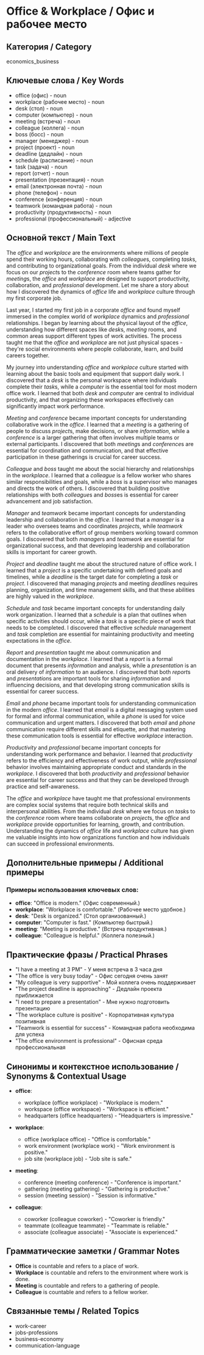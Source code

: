 # Office & Workplace / Офис и рабочее место

## Категория / Category
economics_business

## Ключевые слова / Key Words
- office (офис) - noun
- workplace (рабочее место) - noun
- desk (стол) - noun
- computer (компьютер) - noun
- meeting (встреча) - noun
- colleague (коллега) - noun
- boss (босс) - noun
- manager (менеджер) - noun
- project (проект) - noun
- deadline (дедлайн) - noun
- schedule (расписание) - noun
- task (задача) - noun
- report (отчет) - noun
- presentation (презентация) - noun
- email (электронная почта) - noun
- phone (телефон) - noun
- conference (конференция) - noun
- teamwork (командная работа) - noun
- productivity (продуктивность) - noun
- professional (профессиональный) - adjective

## Основной текст / Main Text

The *office* and *workplace* are the environments where millions of people spend their working hours, collaborating with *colleague*s, completing *task*s, and contributing to organizational goals. From the individual *desk* where we focus on our *project*s to the *conference* room where teams gather for *meeting*s, the *office* and *workplace* are designed to support productivity, collaboration, and *professional* development. Let me share a story about how I discovered the dynamics of *office* life and *workplace* culture through my first corporate job.

Last year, I started my first job in a corporate *office* and found myself immersed in the complex world of *workplace* dynamics and *professional* relationships. I began by learning about the physical layout of the *office*, understanding how different spaces like *desk*s, *meeting* rooms, and common areas support different types of work activities. The process taught me that the *office* and *workplace* are not just physical spaces - they're social environments where people collaborate, learn, and build careers together.

My journey into understanding *office* and *workplace* culture started with learning about the basic tools and equipment that support daily work. I discovered that a *desk* is the personal workspace where individuals complete their *task*s, while a *computer* is the essential tool for most modern office work. I learned that both *desk* and *computer* are central to individual productivity, and that organizing these workspaces effectively can significantly impact work performance.

*Meeting* and *conference* became important concepts for understanding collaborative work in the *office*. I learned that a *meeting* is a gathering of people to discuss *project*s, make decisions, or share *information*, while a *conference* is a larger gathering that often involves multiple teams or external participants. I discovered that both *meeting*s and *conference*s are essential for coordination and communication, and that effective participation in these gatherings is crucial for career success.

*Colleague* and *boss* taught me about the social hierarchy and relationships in the *workplace*. I learned that a *colleague* is a fellow worker who shares similar responsibilities and goals, while a *boss* is a supervisor who manages and directs the work of others. I discovered that building positive relationships with both *colleague*s and *boss*es is essential for career advancement and job satisfaction.

*Manager* and *teamwork* became important concepts for understanding leadership and collaboration in the *office*. I learned that a *manager* is a leader who oversees teams and coordinates *project*s, while *teamwork* refers to the collaborative effort of group members working toward common goals. I discovered that both *manager*s and *teamwork* are essential for organizational success, and that developing leadership and collaboration skills is important for career growth.

*Project* and *deadline* taught me about the structured nature of office work. I learned that a *project* is a specific undertaking with defined goals and timelines, while a *deadline* is the target date for completing a *task* or *project*. I discovered that managing *project*s and meeting *deadline*s requires planning, organization, and time management skills, and that these abilities are highly valued in the *workplace*.

*Schedule* and *task* became important concepts for understanding daily work organization. I learned that a *schedule* is a plan that outlines when specific activities should occur, while a *task* is a specific piece of work that needs to be completed. I discovered that effective *schedule* management and *task* completion are essential for maintaining productivity and meeting expectations in the *office*.

*Report* and *presentation* taught me about communication and documentation in the *workplace*. I learned that a *report* is a formal document that presents *information* and analysis, while a *presentation* is an oral delivery of *information* to an audience. I discovered that both *report*s and *presentation*s are important tools for sharing *information* and influencing decisions, and that developing strong communication skills is essential for career success.

*Email* and *phone* became important tools for understanding communication in the modern *office*. I learned that *email* is a digital messaging system used for formal and informal communication, while a *phone* is used for voice communication and urgent matters. I discovered that both *email* and *phone* communication require different skills and etiquette, and that mastering these communication tools is essential for effective *workplace* interaction.

*Productivity* and *professional* became important concepts for understanding work performance and behavior. I learned that *productivity* refers to the efficiency and effectiveness of work output, while *professional* behavior involves maintaining appropriate conduct and standards in the *workplace*. I discovered that both *productivity* and *professional* behavior are essential for career success and that they can be developed through practice and self-awareness.

The *office* and *workplace* have taught me that professional environments are complex social systems that require both technical skills and interpersonal abilities. From the individual *desk* where we focus on *task*s to the *conference* room where teams collaborate on *project*s, the *office* and *workplace* provide opportunities for learning, growth, and contribution. Understanding the dynamics of *office* life and *workplace* culture has given me valuable insights into how organizations function and how individuals can succeed in professional environments.

## Дополнительные примеры / Additional примеры

### Примеры использования ключевых слов:
- **office**: "Office is modern." (Офис современный.)
- **workplace**: "Workplace is comfortable." (Рабочее место удобное.)
- **desk**: "Desk is organized." (Стол организованный.)
- **computer**: "Computer is fast." (Компьютер быстрый.)
- **meeting**: "Meeting is productive." (Встреча продуктивная.)
- **colleague**: "Colleague is helpful." (Коллега полезный.)

## Практические фразы / Practical Phrases

- "I have a meeting at 3 PM" - У меня встреча в 3 часа дня
- "The office is very busy today" - Офис сегодня очень занят
- "My colleague is very supportive" - Мой коллега очень поддерживает
- "The project deadline is approaching" - Дедлайн проекта приближается
- "I need to prepare a presentation" - Мне нужно подготовить презентацию
- "The workplace culture is positive" - Корпоративная культура позитивная
- "Teamwork is essential for success" - Командная работа необходима для успеха
- "The office environment is professional" - Офисная среда профессиональная

## Синонимы и контекстное использование / Synonyms & Contextual Usage

- **office**: 
  - workplace (office workplace) - "Workplace is modern."
  - workspace (office workspace) - "Workspace is efficient."
  - headquarters (office headquarters) - "Headquarters is impressive."

- **workplace**: 
  - office (workplace office) - "Office is comfortable."
  - work environment (workplace work) - "Work environment is positive."
  - job site (workplace job) - "Job site is safe."

- **meeting**: 
  - conference (meeting conference) - "Conference is important."
  - gathering (meeting gathering) - "Gathering is productive."
  - session (meeting session) - "Session is informative."

- **colleague**: 
  - coworker (colleague coworker) - "Coworker is friendly."
  - teammate (colleague teammate) - "Teammate is reliable."
  - associate (colleague associate) - "Associate is experienced."

## Грамматические заметки / Grammar Notes

- **Office** is countable and refers to a place of work.
- **Workplace** is countable and refers to the environment where work is done.
- **Meeting** is countable and refers to a gathering of people.
- **Colleague** is countable and refers to a fellow worker.

## Связанные темы / Related Topics

- work-career
- jobs-professions
- business-economy
- communication-language